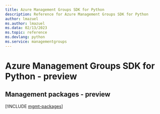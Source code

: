 ```yaml
---
title: Azure Management Groups SDK for Python
description: Reference for Azure Management Groups SDK for Python
author: lmazuel
ms.author: lmazuel
ms.data: 02/13/2023
ms.topic: reference
ms.devlang: python
ms.service: managementgroups
---
```

# Azure Management Groups SDK for Python - preview

## Management packages - preview
[!INCLUDE [mgmt-packages](management-groups-mgmt-index.md)]